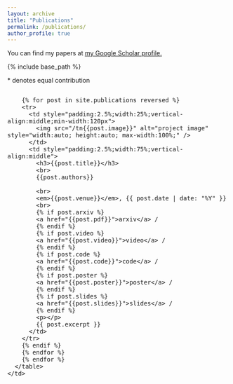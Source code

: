 ```yaml
---
layout: archive
title: "Publications"
permalink: /publications/
author_profile: true
---
```



You can find my papers at <u><a href="https://scholar.google.fr/citations?user=UpV5wyYAAAAJ&hl=en">my Google Scholar profile</a>.</u>

{% include base_path %}

\* denotes equal contribution

<table style="width:100%;max-width:800px;border:0px;border-spacing:0px;border-collapse:separate;margin-right:auto;margin-left:auto;">
  <tr style="padding:0px">
    <td style="padding:0px">
      <table style="width:100%;border:0px;border-spacing:0px;border-collapse:separate;margin-right:auto;margin-left:auto;">

        {% for post in site.publications reversed %}
        <tr>
          <td style="padding:2.5%;width:25%;vertical-align:middle;min-width:120px">
            <img src="/tn{{post.image}}" alt="project image" style="width:auto; height:auto; max-width:100%;" />
          </td>
          <td style="padding:2.5%;width:75%;vertical-align:middle">
            <h3>{{post.title}}</h3>
            <br>
            {{post.authors}}

            <br>
            <em>{{post.venue}}</em>, {{ post.date | date: "%Y" }}
            <br>
            {% if post.arxiv %}
            <a href="{{post.pdf}}">arxiv</a> /
            {% endif %}
            {% if post.video %}
            <a href="{{post.video}}">video</a> /
            {% endif %}
            {% if post.code %}
            <a href="{{post.code}}">code</a> /
            {% endif %}
            {% if post.poster %}
            <a href="{{post.poster}}">poster</a> /
            {% endif %}
            {% if post.slides %}
            <a href="{{post.slides}}">slides</a> /
            {% endif %}
            <p></p>
            {{ post.excerpt }}
          </td>
        </tr>
        {% endif %}
        {% endfor %}
        {% endfor %}
      </table>
    </td>
  </tr>
</table>

